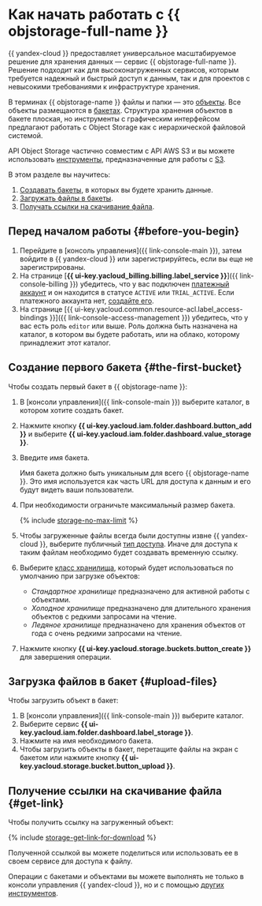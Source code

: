 # Как начать работать с {{ objstorage-full-name }}

{{ yandex-cloud }} предоставляет универсальное масштабируемое решение для хранения данных — сервис {{ objstorage-full-name }}. Решение подходит как для высоконагруженных сервисов, которым требуется надежный и быстрый доступ к данным, так и для проектов с невысокими требованиями к инфраструктуре хранения.

В терминах {{ objstorage-name }} файлы и папки — это [объекты](concepts/object.md). Все объекты размещаются в [бакетах](concepts/bucket.md). Структура хранения объектов в бакете плоская, но инструменты с графическим интерфейсом предлагают работать с Object Storage как с иерархической файловой системой.

API Object Storage частично совместим с API AWS S3 и вы можете использовать [инструменты](tools/index.md), предназначенные для работы с [S3](../glossary/s3.md).

В этом разделе вы научитесь:

1. [Создавать бакеты](#the-first-bucket), в которых вы будете хранить данные.
1. [Загружать файлы в бакеты](#upload-files).
1. [Получать ссылки на скачивание файла](#get-link).


## Перед началом работы {#before-you-begin}

1. Перейдите в [консоль управления]({{ link-console-main }}), затем войдите в {{ yandex-cloud }} или зарегистрируйтесь, если вы еще не зарегистрированы.
1. На странице [**{{ ui-key.yacloud_billing.billing.label_service }}**]({{ link-console-billing }}) убедитесь, что у вас подключен [платежный аккаунт](../billing/concepts/billing-account.md) и он находится в статусе `ACTIVE` или `TRIAL_ACTIVE`. Если платежного аккаунта нет, [создайте его](../billing/quickstart/index.md#create_billing_account).
1. На странице [{{ ui-key.yacloud.common.resource-acl.label_access-bindings }}]({{ link-console-access-management }}) убедитесь, что у вас есть роль `editor` или выше. Роль должна быть назначена на каталог, в котором вы будете работать, или на облако, которому принадлежит этот каталог.

## Создание первого бакета {#the-first-bucket}

Чтобы создать первый бакет в {{ objstorage-name }}:

1. В [консоли управления]({{ link-console-main }}) выберите каталог, в котором хотите создать бакет.
1. Нажмите кнопку **{{ ui-key.yacloud.iam.folder.dashboard.button_add }}** и выберите **{{ ui-key.yacloud.iam.folder.dashboard.value_storage }}**.
1. Введите имя бакета.

    Имя бакета должно быть уникальным для всего {{ objstorage-name }}. Это имя используется как часть URL для доступа к данным и его будут видеть ваши пользователи.
1. При необходимости ограничьте максимальный размер бакета.

    {% include [storage-no-max-limit](_includes_service/storage-no-max-limit.md) %}
    
1. Чтобы загруженные файлы всегда были доступны извне {{ yandex-cloud }}, выберите публичный [тип доступа](concepts/bucket.md#bucket-access). Иначе для доступа к таким файлам необходимо будет создавать временную ссылку.
1. Выберите [класс хранилища](concepts/storage-class.md), который будет использоваться по умолчанию при загрузке объектов:
    * _Стандартное хранилище_ предназначено для активной работы с объектами.
    * _Холодное хранилище_ предназначено для длительного хранения объектов с редкими запросами на чтение.
    * _Ледяное хранилище_ предназначено для хранения объектов от года с очень редкими запросами на чтение.
1. Нажмите кнопку **{{ ui-key.yacloud.storage.buckets.button_create }}** для завершения операции.

## Загрузка файлов в бакет {#upload-files}

Чтобы загрузить объект в бакет:

1. В [консоли управления]({{ link-console-main }}) выберите каталог.
1. Выберите сервис **{{ ui-key.yacloud.iam.folder.dashboard.label_storage }}**.
1. Нажмите на имя необходимого бакета.
1. Чтобы загрузить объекты в бакет, перетащите файлы на экран с бакетом или нажмите кнопку **{{ ui-key.yacloud.storage.bucket.button_upload }}**.

## Получение ссылки на скачивание файла {#get-link}

Чтобы получить ссылку на загруженный объект:

{% include [storage-get-link-for-download](_includes_service/storage-get-link-for-download.md) %}

Полученной ссылкой вы можете поделиться или использовать ее в своем сервисе для доступа к файлу.

Операции с бакетами и объектами вы можете выполнять не только в консоли управления {{ yandex-cloud }}, но и с помощью [других инструментов](tools/index.md).
